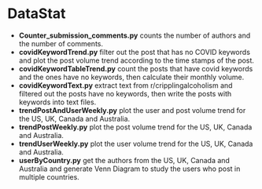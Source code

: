 # DataStat

- **Counter_submission_comments.py** counts the number of authors and the number of comments.
- **covidKeywordTrend.py** filter out the post that has no COVID keywords and plot the post volume trend according to the time stamps of the post.
- **covidKeywordTableTrend.py** count the posts that have covid keywords and the ones have no keywords, then calculate their monthly volume.
- **covidKeywordText.py** extract text from r/cripplingalcoholism and filtered out the posts have no keywords, then write the posts with keywords into text files.
- **trendPostAndUserWeekly.py** plot the user and post volume trend for the US, UK, Canada and Australia.
- **trendPostWeekly.py** plot the post volume trend for the US, UK, Canada and Australia.
- **trendUserWeekly.py** plot the user volume trend for the US, UK, Canada and Australia.
- **userByCountry.py** get the authors from the US, UK, Canada and Australia and generate Venn Diagram to study the users who post in multiple countries.